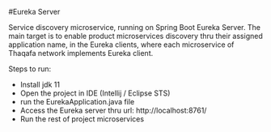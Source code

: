 #Eureka Server

Service discovery microservice, running on Spring Boot Eureka Server.
The main target is to enable product microservices discovery thru their assigned application name, in the Eureka clients, where each microservice of Thaqafa network implements Eureka client.

Steps to run:
- Install jdk 11
- Open the project in IDE (Intellij / Eclipse STS)
- run the EurekaApplication.java file
- Access the Eureka server thru url: http://localhost:8761/
- Run the rest of project microservices
